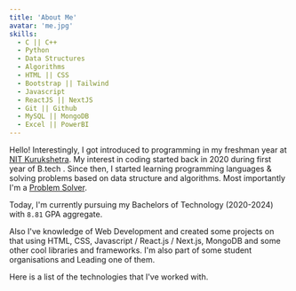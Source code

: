```yaml
---
title: 'About Me'
avatar: 'me.jpg'
skills:
  - C || C++
  - Python
  - Data Structures
  - Algorithms
  - HTML || CSS
  - Bootstrap || Tailwind
  - Javascript
  - ReactJS || NextJS
  - Git || Github
  - MySQL || MongoDB
  - Excel || PowerBI
---
```


Hello! Interestingly, I got introduced to programming in my freshman year at [NIT Kurukshetra](https://nitkkr.ac.in/). My interest in coding started back in 2020 during first year of B.tech . Since then, I started learning programming languages & solving problems based on data structure and algorithms. Most importantly I'm a [Problem Solver](https://leetcode.com/dhruvsinghal1973/).

Today, I'm currently pursuing my Bachelors of Technology (2020-2024) with `8.81` GPA aggregate.

Also I've knowledge of Web Development and created some projects on that using HTML, CSS, Javascript / React.js / Next.js, MongoDB and some other cool libraries and frameworks. I'm also part of some student organisations and Leading one of them.

Here is a list of the technologies that I've worked with.
